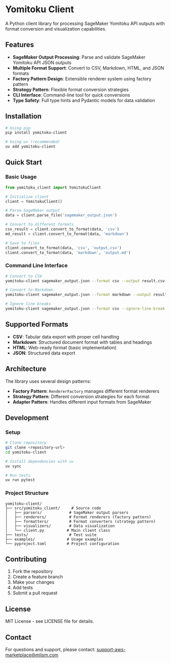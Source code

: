 # Yomitoku Client

A Python client library for processing SageMaker Yomitoku API outputs with format conversion and visualization capabilities.

## Features

- **SageMaker Output Processing**: Parse and validate SageMaker Yomitoku API JSON outputs
- **Multiple Format Support**: Convert to CSV, Markdown, HTML, and JSON formats
- **Factory Pattern Design**: Extensible renderer system using factory pattern
- **Strategy Pattern**: Flexible format conversion strategies
- **CLI Interface**: Command-line tool for quick conversions
- **Type Safety**: Full type hints and Pydantic models for data validation

## Installation

```bash
# Using pip
pip install yomitoku-client

# Using uv (recommended)
uv add yomitoku-client
```

## Quick Start

### Basic Usage

```python
from yomitoku_client import YomitokuClient

# Initialize client
client = YomitokuClient()

# Parse SageMaker output
data = client.parse_file('sagemaker_output.json')

# Convert to different formats
csv_result = client.convert_to_format(data, 'csv')
md_result = client.convert_to_format(data, 'markdown')

# Save to files
client.convert_to_format(data, 'csv', 'output.csv')
client.convert_to_format(data, 'markdown', 'output.md')
```

### Command Line Interface

```bash
# Convert to CSV
yomitoku-client sagemaker_output.json --format csv --output result.csv

# Convert to Markdown
yomitoku-client sagemaker_output.json --format markdown --output result.md

# Ignore line breaks
yomitoku-client sagemaker_output.json --format csv --ignore-line-break
```

## Supported Formats

- **CSV**: Tabular data export with proper cell handling
- **Markdown**: Structured document format with tables and headings
- **HTML**: Web-ready format (basic implementation)
- **JSON**: Structured data export

## Architecture

The library uses several design patterns:

- **Factory Pattern**: `RendererFactory` manages different format renderers
- **Strategy Pattern**: Different conversion strategies for each format
- **Adapter Pattern**: Handles different input formats from SageMaker

## Development

### Setup

```bash
# Clone repository
git clone <repository-url>
cd yomitoku-client

# Install dependencies with uv
uv sync

# Run tests
uv run pytest
```

### Project Structure

```
yomitoku-client/
├── src/yomitoku_client/     # Source code
│   ├── parsers/            # SageMaker output parsers
│   ├── renderers/          # Format renderers (factory pattern)
│   ├── formatters/         # Format converters (strategy pattern)
│   ├── visualizers/        # Data visualization
│   └── client.py          # Main client class
├── tests/                  # Test suite
├── examples/              # Usage examples
└── pyproject.toml         # Project configuration
```

## Contributing

1. Fork the repository
2. Create a feature branch
3. Make your changes
4. Add tests
5. Submit a pull request

## License

MIT License - see LICENSE file for details.

## Contact

For questions and support, please contact: support-aws-marketplace@mlism.com
